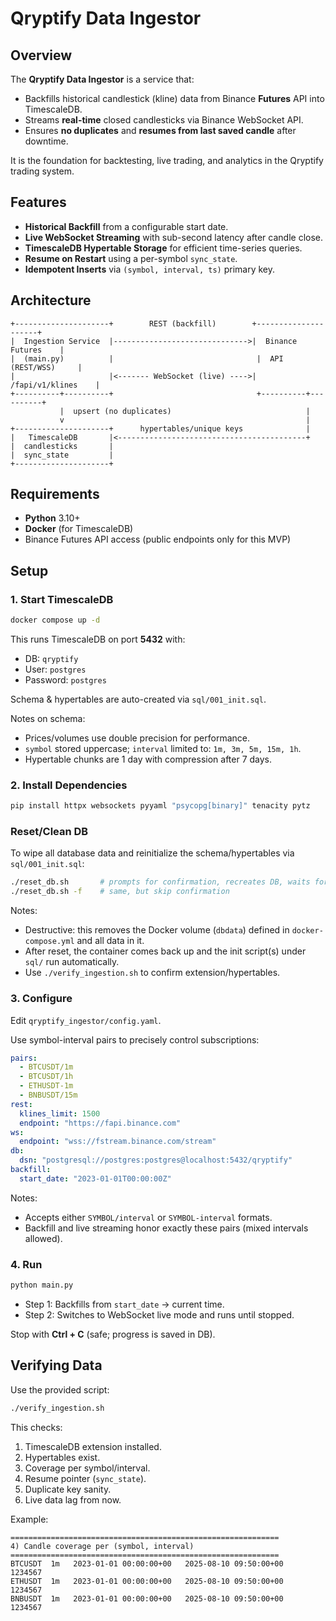 # Qryptify Data Ingestor

## Overview

The **Qryptify Data Ingestor** is a service that:

- Backfills historical candlestick (kline) data from Binance **Futures** API into TimescaleDB.
- Streams **real-time** closed candlesticks via Binance WebSocket API.
- Ensures **no duplicates** and **resumes from last saved candle** after downtime.

It is the foundation for backtesting, live trading, and analytics in the Qryptify trading system.

## Features

- **Historical Backfill** from a configurable start date.
- **Live WebSocket Streaming** with sub-second latency after candle close.
- **TimescaleDB Hypertable Storage** for efficient time-series queries.
- **Resume on Restart** using a per-symbol `sync_state`.
- **Idempotent Inserts** via `(symbol, interval, ts)` primary key.

## Architecture

```text
+---------------------+        REST (backfill)        +---------------------+
|  Ingestion Service  |------------------------------>|  Binance Futures    |
|  (main.py)          |                                |  API (REST/WSS)     |
|                     |<------- WebSocket (live) ---->|  /fapi/v1/klines    |
+----------+----------+                                +----------+----------+
           |  upsert (no duplicates)                              |
           v                                                      |
+---------------------+      hypertables/unique keys              |
|   TimescaleDB       |<------------------------------------------+
|  candlesticks       |
|  sync_state         |
+---------------------+
```

## Requirements

- **Python** 3.10+
- **Docker** (for TimescaleDB)
- Binance Futures API access (public endpoints only for this MVP)

## Setup

### 1. Start TimescaleDB

```bash
docker compose up -d
```

This runs TimescaleDB on port **5432** with:

- DB: `qryptify`
- User: `postgres`
- Password: `postgres`

Schema & hypertables are auto-created via `sql/001_init.sql`.

Notes on schema:

- Prices/volumes use double precision for performance.
- `symbol` stored uppercase; `interval` limited to: `1m, 3m, 5m, 15m, 1h`.
- Hypertable chunks are 1 day with compression after 7 days.

### 2. Install Dependencies

```bash
pip install httpx websockets pyyaml "psycopg[binary]" tenacity pytz
```

### Reset/Clean DB

To wipe all database data and reinitialize the schema/hypertables via `sql/001_init.sql`:

```bash
./reset_db.sh       # prompts for confirmation, recreates DB, waits for healthy
./reset_db.sh -f    # same, but skip confirmation
```

Notes:

- Destructive: this removes the Docker volume (`dbdata`) defined in `docker-compose.yml` and all data in it.
- After reset, the container comes back up and the init script(s) under `sql/` run automatically.
- Use `./verify_ingestion.sh` to confirm extension/hypertables.

### 3. Configure

Edit `qryptify_ingestor/config.yaml`.

Use symbol-interval pairs to precisely control subscriptions:

```yaml
pairs:
  - BTCUSDT/1m
  - BTCUSDT/1h
  - ETHUSDT-1m
  - BNBUSDT/15m
rest:
  klines_limit: 1500
  endpoint: "https://fapi.binance.com"
ws:
  endpoint: "wss://fstream.binance.com/stream"
db:
  dsn: "postgresql://postgres:postgres@localhost:5432/qryptify"
backfill:
  start_date: "2023-01-01T00:00:00Z"
```

Notes:

- Accepts either `SYMBOL/interval` or `SYMBOL-interval` formats.
- Backfill and live streaming honor exactly these pairs (mixed intervals allowed).

### 4. Run

```bash
python main.py
```

- Step 1: Backfills from `start_date` → current time.
- Step 2: Switches to WebSocket live mode and runs until stopped.

Stop with **Ctrl + C** (safe; progress is saved in DB).

## Verifying Data

Use the provided script:

```bash
./verify_ingestion.sh
```

This checks:

1. TimescaleDB extension installed.
2. Hypertables exist.
3. Coverage per symbol/interval.
4. Resume pointer (`sync_state`).
5. Duplicate key sanity.
6. Live data lag from now.

Example:

```text
============================================================
4) Candle coverage per (symbol, interval)
============================================================
BTCUSDT  1m   2023-01-01 00:00:00+00   2025-08-10 09:50:00+00   1234567
ETHUSDT  1m   2023-01-01 00:00:00+00   2025-08-10 09:50:00+00   1234567
BNBUSDT  1m   2023-01-01 00:00:00+00   2025-08-10 09:50:00+00   1234567
```
